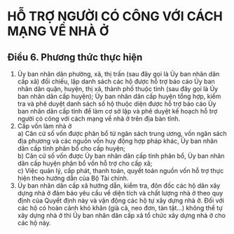 # HỖ TRỢ NGƯỜI CÓ CÔNG VỚI CÁCH MẠNG VỀ NHÀ Ở

## Điều 6. Phương thức thực hiện  
1. Ủy ban nhân dân phường, xã, thị trấn (sau đây gọi là Ủy ban nhân dân cấp xã) đối chiếu, lập danh sách các hộ được hỗ trợ báo cáo Ủy ban nhân dân quận, huyện, thị xã, thành phố thuộc tỉnh (sau đây gọi là Ủy ban nhân dân cấp huyện); Ủy ban nhân dân cấp huyện tổng hợp, kiểm tra và phê duyệt danh sách số hộ thuộc diện được hỗ trợ báo cáo Ủy ban nhân dân cấp tỉnh để làm cơ sở lập và phê duyệt kế hoạch hỗ trợ người có công với cách mạng về nhà ở trên địa bàn tỉnh.  
2. Cấp vốn làm nhà ở  
a) Căn cứ số vốn được phân bổ từ ngân sách trung ương, vốn ngân sách địa phương và các nguồn vốn huy động hợp pháp khác, Ủy ban nhân dân cấp tỉnh phân bổ cho cấp huyện;  
b) Căn cứ số vốn được Ủy ban nhân dân cấp tỉnh phân bổ, Ủy ban nhân dân cấp huyện phân bổ vốn hỗ trợ cho cấp xã;  
c) Việc quản lý, cấp phát, thanh toán, quyết toán nguồn vốn hỗ trợ thực hiện theo hướng dẫn của Bộ Tài chính.  
3. Ủy ban nhân dân cấp xã hướng dẫn, kiểm tra, đôn đốc các hộ dân xây dựng nhà ở đảm bảo yêu cầu về diện tích và chất lượng nhà ở theo quy định của Quyết định này và vận động các hộ tự xây dựng nhà ở. Đối với các hộ có hoàn cảnh khó khăn (già cả, neo đơn, tàn tật...) không thể tự xây dựng nhà ở thì Ủy ban nhân dân cấp xã tổ chức xây dựng nhà ở cho các hộ này.